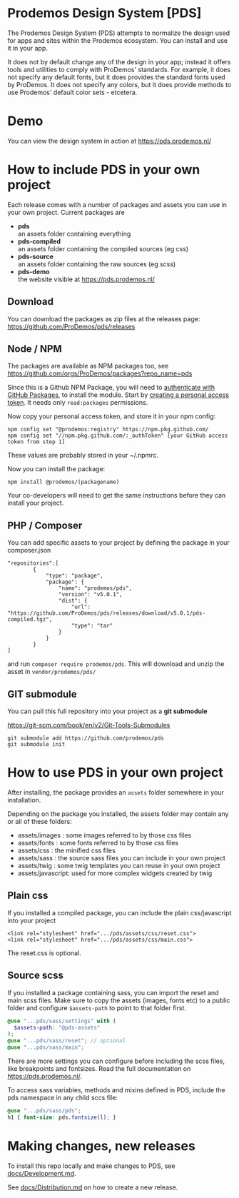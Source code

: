Prodemos Design System [PDS]
=============================

The Prodemos Design System (PDS) attempts to normalize the design used for apps and sites within the Prodemos ecosystem. You can install and use it in your app. 

It does not by default change any of the design in your app; instead it offers tools and utilities to comply with ProDemos' standards. For example, it does not specify any default fonts, but it does provides the standard fonts used by ProDemos. It does not specify any colors, but it does provide methods to use Prodemos' default color sets - etcetera.


# Demo

You can view the design system in action at https://pds.prodemos.nl/

# How to include PDS in your own project

Each release comes with a number of packages and assets
you can use in your own project. Current packages are 
- **pds** \
  an assets folder containing everything
- **pds-compiled** \
  an assets folder containing the compiled sources (eg css)
- **pds-source** \
  an assets folder containing the raw sources (eg scss) 
- **pds-demo** \
  the website visible at https://pds.prodemos.nl/

## Download

You can download the packages as zip files at the releases page:
https://github.com/ProDemos/pds/releases

## Node / NPM

The packages are available as NPM packages too, see
https://github.com/orgs/ProDemos/packages?repo_name=pds

Since this is a Github NPM Package, you will need to [authenticate with GitHub Packages](https://docs.github.com/en/packages/using-github-packages-with-your-projects-ecosystem/configuring-npm-for-use-with-github-packages#authenticating-to-github-packages), to install the module. Start by [creating a personal access token](https://github.com/settings/tokens). It needs only `read:packages` permissions.

Now copy your personal access token, and store it in your npm config:   

```
npm config set "@prodemos:registry" https://npm.pkg.github.com/
npm config set "//npm.pkg.github.com/:_authToken" [your GitHub access token from step 1]
```

These values are probably stored in your ~/.npmrc.

Now you can install the package:

```
npm install @prodemos/(packagename)
```

Your co-developers will need to get the same instructions before they can install your project.

## PHP / Composer

You can add specific assets to your project by defining the package in your composer.json
```
"repositories":[
        {
            "type": "package",
            "package": {
                "name": "prodemos/pds",
                "version": "v5.0.1",
                "dist": {
                    "url": "https://github.com/ProDemos/pds/releases/download/v5.0.1/pds-compiled.tgz",
                    "type": "tar"
                }
            }
        }
]
```
and run `composer require prodemos/pds`. This will download and unzip the asset in `vendor/prodemos/pds/`



## GIT submodule

You can pull this full repository into your project
as a __git submodule__ 

https://git-scm.com/book/en/v2/Git-Tools-Submodules

```
git submodule add https://github.com/prodemos/pds
git submodule init
```


# How to use PDS in your own project

After installing, the package provides an `assets` folder somewhere
in your installation. 

Depending on the package you installed, the assets folder may contain any or all of these folders:

 - assets/images : some images referred to by those css files
 - assets/fonts : some fonts referred to by those css files
 - assets/css : the minified css files
 - assets/sass : the source sass files you can include in your own project
 - assets/twig : some twig templates you can reuse in your own project
 - assets/javascript: used for more complex widgets created by twig

## Plain css
If you installed a compiled package, you
can include the plain css/javascript into your project
```
<link rel="stylesheet" href=".../pds/assets/css/reset.css">
<link rel="stylesheet" href=".../pds/assets/css/main.css">
```
The reset.css is optional.

## Source scss

 If you installed a package containing sass, you can import 
 the reset and main scss files. Make sure to copy the assets 
 (images, fonts etc) to a public folder and configure
 `$assets-path` to point to that folder first.

```SCSS
@use "...pds/sass/settings" with (
  $assets-path: "@pds-assets"
);
@use "...pds/sass/reset"; // optional
@use "...pds/sass/main";

```

There are more settings you can configure 
before including the scss files, like 
breakpoints and fontsizes. Read the full 
documentation on https://pds.prodemos.nl/.
 
To access sass variables, methods and mixins 
defined in PDS, include the pds namespace
in any child sccs file:
```SCSS
@use "...pds/sass/pds";
h1 { font-size: pds.fontsize(l); }
```

# Making changes, new releases

To install this repo locally and make changes to PDS, 
see [docs/Development.md](docs/Development.md). 

See [docs/Distribution.md](docs/Distribution.md)
on how to create a new release.

